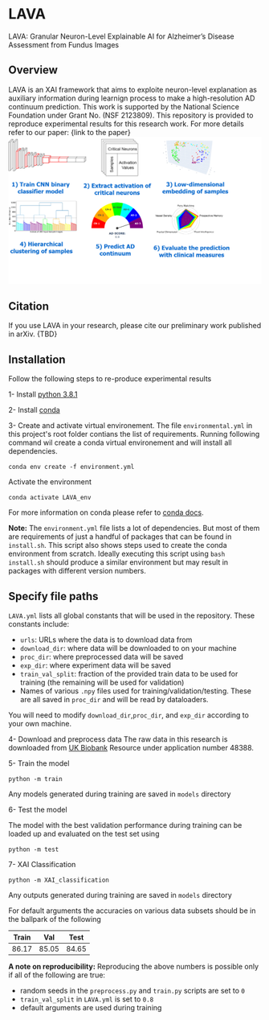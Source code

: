 # LAVA
LAVA: Granular Neuron-Level Explainable AI for Alzheimer’s Disease Assessment from Fundus Images

## Overview
LAVA is an XAI framework that aims to exploite neuron-level explanation as auxiliary information during learnign process to make a high-resolution AD continuum prediction. This work is supported by the National Science Foundation under Grant No. (NSF 2123809). This repository is provided to reproduce experimental results for this research work. For more details refer to our paper: {link to the paper}
![alt text](Images/github.drawio.png)
## Citation
If you use LAVA in your research, please cite our preliminary work published in arXiv.
{TBD}

## Installation
Follow the following steps to re-produce experimental results 

1- Install [python 3.8.1](https://www.python.org/downloads) 

2- Install [conda](https://docs.conda.io/projects/conda/en/latest/index.html)

3- Create and activate virtual environement. The file `environmental.yml` in this project's root folder contians the list of requirements. Running following command wil create a conda virtual environement and will install all dependencies.
```
conda env create -f environment.yml
```
Activate the environment
```
conda activate LAVA_env
```

For more information on conda please refer to [conda docs](https://docs.conda.io/projects/conda/en/latest/user-guide/getting-started.html).

**Note:** The `environment.yml` file lists a lot of dependencies. But most of them are requirements of just a handful of packages that can be found in `install.sh`. This script also shows steps used to create the conda environment from scratch. Ideally executing this script using `bash install.sh` should produce a similar environment but may result in packages with different version numbers.


## Specify file paths
`LAVA.yml` lists all global constants that will be used in the repository. These constants include:
- `urls`: URLs where the data is to download data from
- `download_dir`: where data will be downloaded to on your machine
- `proc_dir`: where preprocessed data will be saved
- `exp_dir`: where experiment data will be saved
- `train_val_split`: fraction of the provided train data to be used for training (the remaining will be used for validation)
- Names of various `.npy` files used for training/validation/testing. These are all saved in `proc_dir` and will be read by dataloaders.

You will need to modify `download_dir`,`proc_dir`, and `exp_dir` according to your own machine.

4- Download and preprocess data
The raw data in this research is downloaded from [UK Biobank](https://www.ukbiobank.ac.uk/) Resource under application number 48388.

5- Train the model 
```
python -m train
```

Any models generated during training are saved in `models` directory

6- Test the model

The model with the best validation performance during training can be loaded up and evaluated on the test set using
```
python -m test
```
7- XAI Classification
```
python -m XAI_classification
```

Any outputs generated during training are saved in `models` directory

For default arguments the accuracies on various data subsets should be in the ballpark of the following

|Train|Val|Test|
|---|---|---|
|86.17|85.05|84.65|

**A note on reproducibility:** Reproducing the above numbers is possible only if all of the following are true:
- random seeds in the `preprocess.py` and `train.py` scripts are set to `0`
- `train_val_split` in `LAVA.yml` is set to `0.8`
- default arguments are used during training
